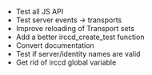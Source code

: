 - Test all JS API
- Test server events -> transports
- Improve reloading of Transport sets
- Add a better irccd_create_test function
- Convert documentation
- Test if server/identity names are valid
- Get rid of irccd global variable
